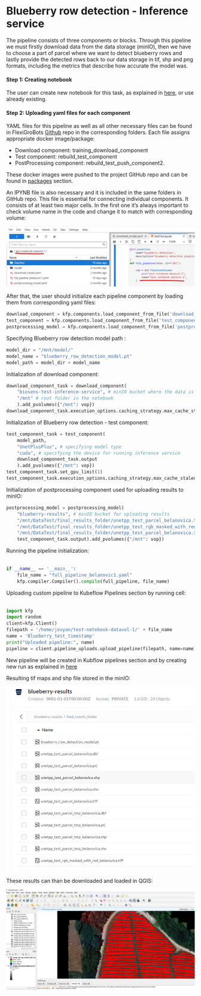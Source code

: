 # Blueberry row detection - Inference service

The pipeline consists of three components or blocks. Through this pipeline we must firstly download data from the data storage (minIO), then we have to choose a part of parcel where we want to detect blueberry rows and lastly provide the detected rows back to our data storage in tif, shp and png formats, including the metrics that describe how accurate the model was. 

#### Step 1: Creating notebook

The user can create new notebook for this task, as explained in [here](https://github.com/FlexiGroBots-H2020/AI-platform/blob/c07ef85224c4533fd04f80b07a5ba4398e17597c/kubeflow/Documentation.md#3-pipeline-generation), or use already existing.

#### Step 2: Uploading yaml files for each component

YAML files for this pipeline as well as all other necessary files can be found in FlexiGroBots [Github](https://github.com/FlexiGroBots-H2020/AI-platform/tree/a9c0131b69ea059fb40281bbac761ddd8ae81a36/kubeflow/Blueberry_row_detection/Test) repo in the corresponding folders. Each file assigns appropriate docker image/package:
- Download component: training_download_component 
- Test component: rebuild_test_component
- PostProcessing component: rebuild_test_push_component2.

These docker images were pushed to the project GitHub repo and can be found in [packages](https://github.com/orgs/FlexiGroBots-H2020/packages) section.

An IPYNB file is also necessary and it is included in the same folders in GitHub repo. This file is essential for connecting individual components. It consists of at least two major cells. In the first one it’s always important to check volume name in the code and change it to match with corresponding volume:

![Volume_name_image](https://github.com/Dimitrije2507/BlueberryRowDetectionKubeflow/blob/92e24d80b3c29ae9bbdfc0092a8706a82a7d1525/namevol.png)

After that, the user should initialize each pipeline component by loading them from corresponding yaml files: 

```python
download_component = kfp.components.load_component_from_file('download_model.yaml')
test_component = kfp.components.load_component_from_file('test_component.yaml')
postprocessing_model = kfp.components.load_component_from_file('postprocessing_model.yaml')
```

Specifying Blueberry row detection model path :

```python
model_dir = "/mnt/model/"
model_name = "blueberry_row_detection_model.pt"
model_path = model_dir + model_name
```


Initialization of download component:
```python
download_component_task = download_component(
    "biosens-test-inference-service", # minIO bucket where the data is stored
    "/mnt" # root folder in the notebook
    ).add_pvolumes({"/mnt": vop})
download_component_task.execution_options.caching_strategy.max_cache_staleness = "P0D"
```

Initialization of Blueberry row detection - test component:

```python
test_component_task = test_component(
    model_path,
    "UnetPlusPlus", # specifying model type
    "cuda", # specifying the device for running inference service
    download_component_task.output
    ).add_pvolumes({"/mnt": vop})
test_component_task.set_gpu_limit(1)
test_component_task.execution_options.caching_strategy.max_cache_staleness = "P0D"
```

Initialization of postprocessing component used for uploading results to minIO:

```python
postprocessing_model = postprocessing_model(
    "blueberry-results", # minIO bucket for uploading results
    "/mnt/DataTest/final_results_folder/unetpp_test_parcel_belanovica.tiff", # minIO path for uploading tif file that contains detected rows  
    "/mnt/DataTest/final_results_folder/unetpp_test_rgb_masked_with_red_belanovica.tiff", # minIO path for uploading tif file that contains detected rows overlaped on rgb orthomosaic 
    "/mnt/DataTest/final_results_folder/unetpp_test_parcel_belanovica.shp", # minIO path for uploading shp file that contains detected rows
    test_component_task.output).add_pvolumes({"/mnt": vop}) 
```

Running the pipeline initialization:

```python

if __name__ == '__main__':
    file_name = "full_pipeline_belanovic1.yaml"
    kfp.compiler.Compiler().compile(full_pipeline, file_name)

```

Uploading custom pipeline to Kubeflow Pipelines section by running cell:

```python

import kfp
import random
client=kfp.Client()
filepath = '/home/jovyan/test-notebook-datavol-1/' + file_name
name = 'Blueberry_test_timestamp'
print("Uploaded pipeline:", name)
pipeline = client.pipeline_uploads.upload_pipeline(filepath, name=name)

```

New pipeline will be created in Kubflow pipelines section and by creating new run as explained in [here](https://github.com/FlexiGroBots-H2020/AI-platform/blob/c07ef85224c4533fd04f80b07a5ba4398e17597c/kubeflow/Documentation.md#3-pipeline-generation)

Resulting tif maps and shp file stored in the minIO: 

![Results_minIO_image](https://github.com/Dimitrije2507/BlueberryRowDetectionKubeflow/blob/1fdf27777904951a9967c367f8ffb9a5ab88aad2/resultsmnio.png)

These results can than be downloaded and loaded in QGIS:

![Detected_rows](https://github.com/Dimitrije2507/BlueberryRowDetectionKubeflow/blob/7bf19c1c7aeb470de78475c006a7880b2aaa0499/detected_rows.png)

